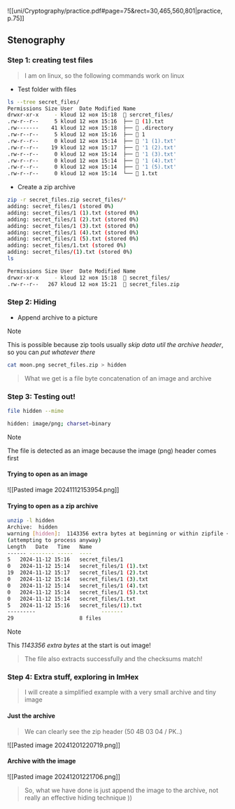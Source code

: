 ![[uni/Cryptography/practice.pdf#page=75&rect=30,465,560,801|practice, p.75]]

## Stenography

### Step 1: creating test files

> I am on linux, so the following commands work on linux

- Test folder with files
```bash
ls --tree secret_files/
Permissions Size User  Date Modified Name
drwxr-xr-x     - kloud 12 ноя 15:18   sercret_files/
.rw-r--r--     5 kloud 12 ноя 15:16  ├──  (1).txt
.rw-------    41 kloud 12 ноя 15:18  ├──  .directory
.rw-r--r--     5 kloud 12 ноя 15:16  ├──  1
.rw-r--r--     0 kloud 12 ноя 15:14  ├──  '1 (1).txt'
.rw-r--r--    19 kloud 12 ноя 15:17  ├──  '1 (2).txt'
.rw-r--r--     0 kloud 12 ноя 15:14  ├──  '1 (3).txt'
.rw-r--r--     0 kloud 12 ноя 15:14  ├──  '1 (4).txt'
.rw-r--r--     0 kloud 12 ноя 15:14  ├──  '1 (5).txt'
.rw-r--r--     0 kloud 12 ноя 15:14  └──  1.txt
```

- Create a zip archive
```bash
zip -r secret_files.zip secret_files/*
adding: secret_files/1 (stored 0%)
adding: secret_files/1 (1).txt (stored 0%)
adding: secret_files/1 (2).txt (stored 0%)
adding: secret_files/1 (3).txt (stored 0%)
adding: secret_files/1 (4).txt (stored 0%)
adding: secret_files/1 (5).txt (stored 0%)
adding: secret_files/1.txt (stored 0%)
adding: secret_files/(1).txt (stored 0%)
ls

Permissions Size User  Date Modified Name
drwxr-xr-x     - kloud 12 ноя 15:18   secret_files/
.rw-r--r--   267 kloud 12 ноя 15:21   secret_files.zip
```

### Step 2: Hiding

- Append archive to a picture

> [!note]
> This is possible because zip tools usually *skip data util the archive header*, so you can *put whatever there*

```bash
cat moon.png secret_files.zip > hidden
```

> What we get is a file byte concatenation of an image and archive

### Step 3: Testing out!

```bash
file hidden --mime

hidden: image/png; charset=binary
```

> [!note]
> The file is detected as an image because the image (png) header comes first

#### Trying to open as an image

![[Pasted image 20241112153954.png]]

#### Trying to open as a zip archive

```bash
unzip -l hidden
Archive:  hidden
warning [hidden]:  1143356 extra bytes at beginning or within zipfile <- This is out image
(attempting to process anyway)
Length   Date   Time   Name
------ -------- -----  ----
5   2024-11-12 15:16   secret_files/1
0   2024-11-12 15:14   secret_files/1 (1).txt
19  2024-11-12 15:17   secret_files/1 (2).txt
0   2024-11-12 15:14   secret_files/1 (3).txt
0   2024-11-12 15:14   secret_files/1 (4).txt
0   2024-11-12 15:14   secret_files/1 (5).txt
0   2024-11-12 15:14   secret_files/1.txt
5   2024-11-12 15:16   secret_files/(1).txt
---------                     -------
29                     8 files
```

> [!note]
> This *1143356 extra bytes* at the start is out image!

> The file also extracts successfully and the checksums match!

### Step 4: Extra stuff, exploring in ImHex

> I will create a simplified example with a very small archive and tiny image

#### Just the archive

> We can clearly see the zip header (50 4B 03 04 / PK..)

![[Pasted image 20241201220719.png]]

#### Archive with the image

![[Pasted image 20241201221706.png]]

> So, what we have done is just append the image to the archive, not really an effective hiding technique )) 